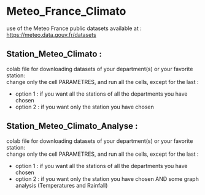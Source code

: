 # Meteo_France_Climato
use of the Meteo France public datasets available at :  
https://meteo.data.gouv.fr/datasets

## Station_Meteo_Climato :
colab file for downloading datasets of your department(s) or your favorite station:  
change only the cell PARAMETRES, and run all the cells, except for the last :  
- option 1 : if you want all the stations of all the departments you have chosen
- option 2 : if you want only the station you have chosen

## Station_Meteo_Climato_Analyse :
colab file for downloading datasets of your department(s) or your favorite station:  
change only the cell PARAMETRES, and run all the cells, except for the last :  
- option 1 : if you want all the stations of all the departments you have chosen
- option 2 : if you want only the station you have chosen
AND some graph analysis (Temperatures and Rainfall)
